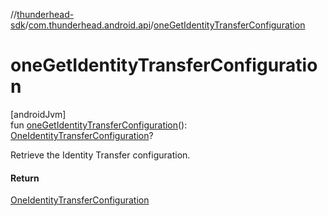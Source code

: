//[thunderhead-sdk](../../index.md)/[com.thunderhead.android.api](index.md)/[oneGetIdentityTransferConfiguration](one-get-identity-transfer-configuration.md)

# oneGetIdentityTransferConfiguration

[androidJvm]\
fun [oneGetIdentityTransferConfiguration](one-get-identity-transfer-configuration.md)(): [OneIdentityTransferConfiguration](../com.thunderhead.android.api.identitytransfer/-one-identity-transfer-configuration/index.md)?

Retrieve the Identity Transfer configuration.

#### Return

[OneIdentityTransferConfiguration](../com.thunderhead.android.api.identitytransfer/-one-identity-transfer-configuration/index.md)
